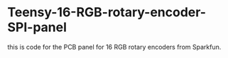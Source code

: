 # Teensy-16-RGB-rotary-encoder-SPI-panel
this is code for the PCB panel for 16 RGB rotary encoders from Sparkfun.
